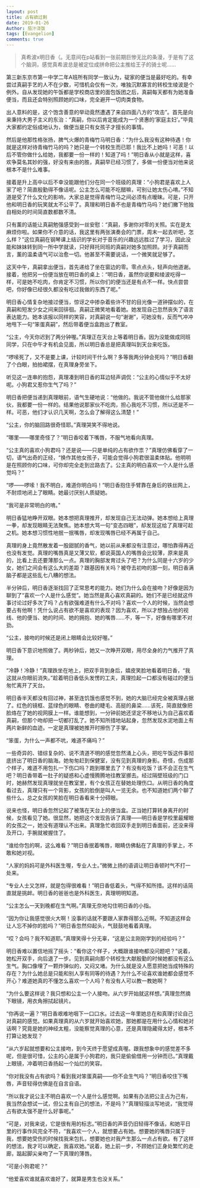 ```yaml
---
layout: post
title: 占有欲过剩
date: 2019-01-26
Author: 茄汁浇饭 
tags: [Evangelion]
comments: true
---
```


> 真希波x明日香（。无意间在p站看到一张前期巨惨无比的条漫，于是有了这个脑洞，感觉真希波总是被定位成拼命把公主推给王子的骑士呢……

第三新东京市第一中学二年A班所有同学一致认为，碇家的便当是最好吃的。有幸尝过真嗣手艺的人不在少数，可惜机会仅有一次，唯独沉默寡言的转校生绫波是个例外。自从发现她的午饭都是学校商店里的面包饭团之后，真嗣每天都有为她准备便当，而且还会特别照顾她的口味，完全避开一切肉类食物。

出人意料的是，这个饱含善意的举动竟然遭遇了来自四面八方的“攻击”。首先是向来秉持大男子主义的东治：“真嗣，你以后肯定能成为一个贤惠的‘家庭主妇’。”毕竟大家都约定俗成地认为，做便当是只有女孩子才擅长的事情。

然后是他那性格张扬，脾气火爆的青梅竹马明日香：“为什么我没有这种待遇！你就是这样对待青梅竹马的吗？她只是一个转校生而已耶！我比不上她吗！可恶！以后不管你做什么给她，我都要一份一样的！知道了吗！”明日香从小就是这样，喜欢争莫名其妙的强，好没有来由的胜，真嗣早已经习惯了，多做一份便当对他来说根本不是什么难事。

接着是升上高中以后不幸没能跟他们分在同一个班级的真理：“小狗君是喜欢上人家了吧？简直殷勤得不像话呢。公主怎么可能不吃醋嘛，可别让她太伤心唷。”不知道是受了什么文化的影响，大家总是觉得青梅竹马之间必须有点暧昧。可是，只开他和明日香的玩笑就太不公平了。真理和明日香不也是青梅竹马吗？她们撇下他独自相处的时间简直数都数不清。

只有薰的话能让真嗣勉强感受到一丝安慰：“真嗣，多谢你对零的关照。实在是太麻烦你啦。如果你不介意的话，我这里有两张演奏会的门票，周末一起去听吧，怎么样？”这位真嗣在钢琴课上结识的学长对于音乐的兴趣远远胜过了学习，因此没能和妹妹转到同一所中学就读，只好拜托同班的真嗣对她多加照顾。对于真嗣而言，薰的温柔语气可以治愈一切。他甚至不需要说话，一个微笑就足够了。

这天中午，真嗣拿出便当，首先递给了坐在窗边的零。零点点头，轻声向他道谢。接着，他把另一份便当放在明日香的桌上：“明日香，虽然你说要和绫波吃得一样，可是她不吃肉，你肯定不习惯，所以你们的便当还是有点不一样。快点尝尝吧，你好像已经很久都没有吃过我做的东西了呢。”

明日香心情复杂地接过便当，惊讶之中掺杂着些许不甘的目光像一道钟摆似的，在真嗣和短发少女之间来回徘徊。真嗣正微笑地看着她。她发现自己忽然丧失了语言表达能力。她本该报以同样的笑容，对真嗣说一句“谢谢”，可她没有，反而气冲冲地甩下一句“笨蛋真嗣”，然后带着便当盒跑出了教室。

“公主，今天你迟到了两分钟喔。”真理正在天台上等着明日香。因为没能做成同班同学，只在中午才有机会见面，所以明日香总是把真理叫到天台来吃饭。

“啰嗦死了，又不是要上课，计较时间干什么啊？多等我两分钟会死吗？”明日香翻了个白眼，拍拍裙摆，在真理身旁坐下。

听见这一连串的抱怨，真理凑到明日香的耳边轻声调侃：“公主的心情似乎不太好呢。小狗君又惹你生气了吗？”

明日香把便当递到真理眼前，语气生硬地说：“他做的。我说不管他做什么给那家伙，我都要一份一样的。结果他说那家伙不吃肉，担心我吃不习惯，所以还是不一样。可恶，他们才认识几天啊，怎么会了解得这么清楚！”

“公主，你的脑回路很奇怪耶。”真理哭笑不得地说。

“哪里——哪里奇怪了？”明日香咬着下嘴唇，不服气地看向真理。

“公主真的喜欢小狗君吗？还是说——只是单纯的占有欲作祟？”真理仿佛看穿了一切，语气出奇的正经，“换作其他女孩子，可能会觉得小狗君很温柔体贴。他明明是在照顾你的口味，可你却完全走到岔路去了。公主真的明白喜欢一个人是什么感觉吗？”

“啰——啰嗦！我不明白，难道你明白吗！”明日香抱住手臂靠在身后的铁丝网上，不耐烦地闭上了眼睛。她最讨厌别人质疑她。

“我可是非常明白的唷。”

明日香猛地睁开双眼。她本想把真理推开，却发现自己无法动弹。她本想给上真理一拳，却发现眼睛无法聚焦。她本想大骂一句“变态四眼”，却发现这给了真理可趁之机。她本想习惯性地抿一抿嘴唇，却发现嘴唇已经不再属于自己。

真理的身上竟然散发着一股甜腻的香气，她以前从来都没有注意过，哪怕靠得再近也没有发觉。真理的嘴唇真是又薄又软，都说英国人的嘴唇会比较薄，原来是真的，比看上去还要薄那么一点。真理的胸部发育过头了吧？为什么同是十六岁的少女，她们之间会有这么大的差距？跟基因有关吗？被夺去初吻的那一刻，明日香满脑子都是这些乱七八糟的想法。

半分钟后，明日香逐渐找回了正常思考的能力。她们为什么会在接吻？好像是因为聊到了“喜欢一个人是什么感觉”。她当然是真心喜欢真嗣的。她们不是已经就这件事讨论过好多次了吗？占有欲强难道有什么不对吗？喜欢一个人的时候，当然会想要占有他啊！凭什么说占有欲不是喜欢的表现？因为喜欢，所以才想独占他的视线、他的便当、她的时间、她的拥抱、她的嘴唇……不，等一下，好像有哪里不对劲。

“公主，接吻的时候还是闭上眼睛会比较好喔。”

明日香下意识地照做了。两秒钟后，她又一次睁开双眼，用尽全身的力气推开了真理。

“冷静！冷静！”真理跌坐在地上，把双手背到身后，嬉皮笑脸地看着明日香，“我这就从你眼前消失。”趁着明日香低头发愣的工夫，真理捡起一口都没有碰过的便当匆忙离开了天台。

明日香半天都没有回过神，甚至连饥饿也感觉不到，她的大脑已经完全被真理占据了。红色的镜框、蓝绿色的眼睛、卷曲的睫毛、高挺的鼻梁……该死，简直就像把脸烙在了她的视网膜上一样。谁能想到，一分钟前她还坚定不移地认为自己喜欢着真嗣，但那个吻却把一切都打乱了。她不知所措地站起身，忽然发现水泥地面上有两片新鲜的血迹。一定是真理被她推开时擦伤了手掌。

“笨蛋，为什么一声都不吭，难道不痛吗？”

一些奇异的、错综复杂的、说不清道不明的感觉忽然涌上心头，把吃午饭这件事彻底挤出了明日香的脑海。她匆匆赶到保健室，没有见到真理的身影。奇怪，伤成那个样子，难道不用包扎一下伤口吗？跑到哪里去了？有没有吃饭？该不会正在生气吧？明日香带着一肚子的疑惑和心虚慢腾腾地往教室挪去。经过隔壁班级的门口时，她赫然发现真理就坐在教室里，有个女孩正在替她处理伤口。从明日香的角度看过去，真理只有一个背影，女孩的脸倒是叫人一览无余。也不知道她们两个聊了些什么，总之女孩的笑脸在明日香看来十分碍眼。

说来也怪，明日香忽然记起了被落在天台上的便当盒。正当她打算转身离开的时候，女孩看见了她。很显然，她把这个发现告诉了真理——明日香是学校里最耀眼的女孩之一，她没有道理认不出来。真理急忙收回双手走到明日香面前，还没来得及开口，手腕就被握住了。

“谁给你包的啊，这么难看？”明日香抿着嘴唇，眼睛仿佛黏在了真理的手掌上，不敢和她对视。

“人家的妈妈可是外科医生喔，专业人士。”微微上扬的语调让明日香顿时气不打一处来。

“专业人士又怎样，就是包得很难看！”明日香低着头，气得不知所措。这样的话简直就是挑衅。明日香的爸爸也是外科医生，真理明明知道。

“公主怎么一天到晚都在生气啊。”真理无奈地勾住明日香的小指。

“因为你让我感觉很火大啊！没事的话就不要跟人家靠得那么近啊。不知道这样会让人忘不掉你的脸吗？”明日香忽然仰起头，气鼓鼓地看着真理。

“哎？会吗？我不知道耶。”真理笑得十分无辜，“这是公主刚刚学到的经验吗？”

明日香难以置信地摇了摇头：“看你这个样子，大概跟谁接吻都没问题吧？”说着，她松开双手，向后退了一步。见到真嗣向那个转校生大献殷勤的时候她都没有这么生气。胸口像埋了一颗炸弹似的，又闷又堵。为什么就是没人愿意把她当成特殊的存在？为什么她总是只能和别人享有同等的待遇？为什么不论喜欢谁她都会感觉不开心？难道她真的不懂怎么喜欢一个人吗？有没有人可以教一教她啊？

“为什么要这样说？我只想和公主一个人接吻。从六岁开始就这样想。”真理忽然摘下眼镜，用衣角擦拭起镜片。

“你再说一遍？”明日香艰难地咽下一口口水。过去这一年里她总在和真理讨论自己对真嗣的感觉。如果真理真的从六岁就开始喜欢她，那她都是在用什么心情和她对话啊？究竟是她的神经太粗，没能察觉真理的心意，还是真理隐藏得太好，根本不打算让她发现？

“从六岁起就想要和公主接吻，到今天终于愿望成真喔。跟我想象中的感觉差不多呢，但是很可惜，公主的心是属于小狗君的，我只是偷偷借用一分钟而已。”真理戴上眼镜，冲着明日香扬起一个灿烂的笑容。

“你对我没有占有欲吗？看到我对笨蛋真嗣——你不会生气吗？”明日香咬住下嘴唇，声音轻得仿佛是在自言自语。

“所以我才说公主不明白喜欢一个人是什么感觉啊。如果有办法把公主占为己有，我当然会想试一试，但公主有自己的想法，不是吗？”真理轻描淡写地说，“我觉得占有欲太强不是什么好事呢。”

“可是，对我来说，它是很有用的标志。”明日香的声音仍旧轻得不像话，和她平日里的行事作风完全不符，“我喜欢一个人，就想要占有她。想要她的嘴唇只属于我，想要她受伤的时候找我来包扎，想要她也对我产生那么一点占有欲。有了这样的想法，我才可以确定，我喜欢她。”说着，她上前一步，不顾她们正身处繁忙的走廊，踮起脚尖亲吻了一下真理的薄唇。

“可是小狗君呢？”

“他爱喜欢谁就喜欢谁好了，就算是男生也没关系。”